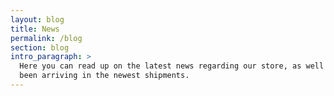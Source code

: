 ```yaml
---
layout: blog
title: News
permalink: /blog
section: blog
intro_paragraph: >
  Here you can read up on the latest news regarding our store, as well as what's
  been arriving in the newest shipments.
---
```

